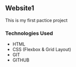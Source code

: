 ## Website1

This is my first pactice project

### Technologies Used

- HTML
- CSS (Flexbox & Grid Layout)
- GIT
- GITHUB
